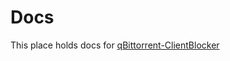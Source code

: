 # Docs

This place holds docs for [qBittorrent-ClientBlocker](https://github.com/Simple-Tracker/qBittorrent-ClientBlocker)
